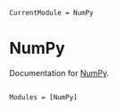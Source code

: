```@meta
CurrentModule = NumPy
```

# NumPy

Documentation for [NumPy](https://github.com/mdsa3d/NumPy.jl).

```@index
```

```@autodocs
Modules = [NumPy]
```
